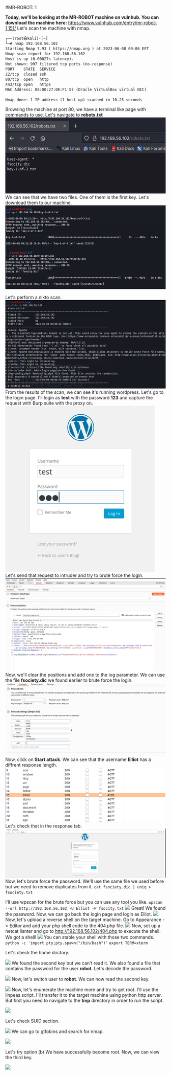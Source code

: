 #MR-ROBOT: 1

**Today, we'll be looking at the MR-ROBOT machine on vulnhub.
You can download the machine here:**
<https://www.vulnhub.com/entry/mr-robot-1,151/>
Let's scan the machine with nmap.
```
┌──(root㉿kali)-[~]
└─# nmap 192.168.56.102
Starting Nmap 7.93 ( https://nmap.org ) at 2023-06-08 09:06 EET
Nmap scan report for 192.168.56.102
Host is up (0.00027s latency).
Not shown: 997 filtered tcp ports (no-response)
PORT    STATE  SERVICE
22/tcp  closed ssh
80/tcp  open   http
443/tcp open   https
MAC Address: 08:00:27:0E:F1:57 (Oracle VirtualBox virtual NIC)

Nmap done: 1 IP address (1 host up) scanned in 10.25 seconds
```
Browsing the machine at port 80, we have a terminal like page with commands to use.
Let's navigate to **robots.txt**
![](https://raw.githubusercontent.com/user3016/vulnhub-writepus/main/mrRobot/pics/pic1.png)
We can see that we have two files.
One of them is the first key.
Let's download them to our machine.
![](https://raw.githubusercontent.com/user3016/vulnhub-writepus/main/mrRobot/pics/pic2.png)

Let's perform a nikto scan.
![nikto scan](https://raw.githubusercontent.com/user3016/vulnhub-writepus/main/mrRobot/pics/pic3.png)
From the results of the scan, we can see it's running wordpress.
Let's go to the login page.
I'll login as **test** with the password **123** and capture the request with Burp suite with the proxy on.
![test_login](https://raw.githubusercontent.com/user3016/vulnhub-writepus/main/mrRobot/pics/pic4.png)
Let's send that request to intruder and try to brute force the login.
![](https://raw.githubusercontent.com/user3016/vulnhub-writepus/main/mrRobot/pics/pic5.png)
Now, we'll clear the positions and add one to the log parameter.
We can use the file **fsociety.dic** we found earlier to brute force the login.
![](https://raw.githubusercontent.com/user3016/vulnhub-writepus/main/mrRobot/pics/pic6.png)
Now, click on **Start attack**.
We can see that the username **Elliot** has a diffrent response length.
![](https://raw.githubusercontent.com/user3016/vulnhub-writepus/main/mrRobot/pics/pic7.png)
Let's check that in the response tab.
![](https://raw.githubusercontent.com/user3016/vulnhub-writepus/main/mrRobot/pics/pic8.png)
Now, let's brute force the password.
We'll use the same file we used before but we need to remove duplicates from it.
```cat fsociety.dic | uniq > fsociety.txt```

I'll use wpscan for the brute force but you can use any tool you like.
```wpscan --url http://192.168.56.102 -U Elliot -P fsocity.txt```
![](https://raw.githubusercontent.com/user3016/vulnhub-writepus/main/mrRobot/pics/pic9.png)
Great! We found the password.
Now, we can go back the login page and login as Elliot.
![](https://raw.githubusercontent.com/user3016/vulnhub-writepus/main/mrRobot/pics/pic10.png)
Now, let's upload a reverse shell on the target machine.
Go to Appearance -> Editor and add your php shell code to the 404.php file.
![](https://raw.githubusercontent.com/user3016/vulnhub-writepus/main/mrRobot/pics/pic11.png)
Now, set up a netcat lisnter and go to http://192.168.56.102/404.php to execute the shell.
We got a shell!
![](https://raw.githubusercontent.com/user3016/vulnhub-writepus/main/mrRobot/pics/pic12.png)
You can stable your shell with those two commands.
```python -c 'import pty;pty.spawn("/bin/bash")'```
```export TERM=xterm```

Let's check the home dirctory.

![](https://raw.githubusercontent.com/user3016/vulnhub-writepus/main/mrRobot/pics/pic13.png)
We found the second key but we can't read it.
We also found a file that contains the password for the user **robot**.
Let's decode the password.

![](https://raw.githubusercontent.com/user3016/vulnhub-writepus/main/mrRobot/pics/pic14.png)
Now, let's switch user to **robot**.
We can now read the second key.

![](https://raw.githubusercontent.com/user3016/vulnhub-writepus/main/mrRobot/pics/pic15.png)
Now, let's enumerate the machine more and try to get root.
I'll use the linpeas script.
I'll transfer it to the target machine using python http server.
But first you need to navigate to the **tmp** directory in order to run the script.

![](https://raw.githubusercontent.com/user3016/vulnhub-writepus/main/mrRobot/pics/pic16.png)

Let's check SUID section.

![](https://raw.githubusercontent.com/user3016/vulnhub-writepus/main/mrRobot/pics/pic17.png)
We can go to gtfobins and search for nmap.

![](https://raw.githubusercontent.com/user3016/vulnhub-writepus/main/mrRobot/pics/pic18.png)

Let's try option (b)
We have successfully become root.
Now, we can view the third key.

![](https://raw.githubusercontent.com/user3016/vulnhub-writepus/main/mrRobot/pics/pic19.png)
